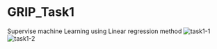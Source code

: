 # GRIP_Task1
Supervise machine Learning using Linear regression method 
![task1-1](https://user-images.githubusercontent.com/59888656/111772115-802eea00-88d2-11eb-907f-ac368be6de86.jpg)
![task1-2](https://user-images.githubusercontent.com/59888656/111772117-80c78080-88d2-11eb-95f7-4d7191efc9e8.jpg)

